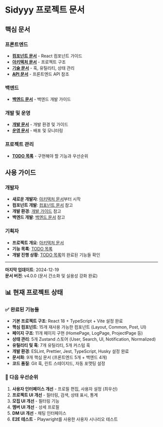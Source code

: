 # Sidyyy 프로젝트 문서

## 핵심 문서

### 프론트엔드

- [**컴포넌트 문서**](./components/README.md) - React 컴포넌트 가이드
- [**아키텍처 문서**](./architecture/README.md) - 프로젝트 구조
- [**기술 문서**](./technical/README.md) - 훅, 유틸리티, 상태 관리
- [**API 문서**](./api/README.md) - 프론트엔드 API 참조

### 백엔드

- [**백엔드 문서**](./backend/README.md) - 백엔드 개발 가이드

### 개발 및 운영

- [**개발 문서**](./development/README.md) - 개발 환경 및 가이드
- [**운영 문서**](./operations/README.md) - 배포 및 모니터링

### 프로젝트 관리

- [**TODO 목록**](./todo.md) - 구현해야 할 기능과 우선순위

## 사용 가이드

### 개발자

- **새로운 개발자**: [아키텍처 문서](./architecture.md)부터 시작
- **컴포넌트 개발**: [컴포넌트 문서](./components.md) 참고
- **개발 환경**: [개발 가이드](./development.md) 참고
- **백엔드 개발**: [백엔드 문서](./backend/README.md) 참고

### 기획자

- **프로젝트 개요**: [아키텍처 문서](./architecture.md)
- **기능 목록**: [TODO 목록](./todo.md)
- **개발 진행 상황**: [TODO 목록](./todo.md)의 완료된 기능들 확인

---

**마지막 업데이트**: 2024-12-19  
**문서 버전**: v4.0.0 (문서 간소화 및 실용성 강화 완료)

## 📊 현재 프로젝트 상태

### ✅ 완료된 기능들

- **기본 프로젝트 구조**: React 18 + TypeScript + Vite 설정 완료
- **핵심 컴포넌트**: 15개 재사용 가능한 컴포넌트 (Layout, Common, Post, UI)
- **페이지 구조**: 11개 페이지 구현 (HomePage, LogPage, ProjectPage 등)
- **상태 관리**: 5개 Zustand 스토어 (User, Search, UI, Notification, Normalized)
- **유틸리티 및 훅**: 7개 유틸리티, 5개 커스텀 훅
- **개발 환경**: ESLint, Prettier, Jest, TypeScript, Husky 설정 완료
- **문서화**: 9개 핵심 문서 (프론트엔드 5개 + 백엔드 4개)
- **코드 품질**: Git 훅, 린트 스테이지드, 자동 포맷팅 설정

### 📝 다음 우선순위

1. **사용자 인터페이스 개선** - 프로필 편집, 사용자 설정 (최우선)
2. **프로젝트 UI 개선** - 필터링, 검색, 상태 표시, 통계
3. **모집 UI 개선** - 필터링 기능
4. **멤버 UI 개선** - 상세 프로필
5. **DM UI 개선** - 채팅 인터페이스
7. **E2E 테스트** - Playwright를 사용한 사용자 시나리오 테스트

